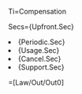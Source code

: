 Ti=Compensation

Secs={Upfront.Sec}</li><li>{Periodic.Sec}</li><li>{Usage.Sec}</li><li>{Cancel.Sec}</li><li>{Support.Sec}

=[Law/Out/Out0]
